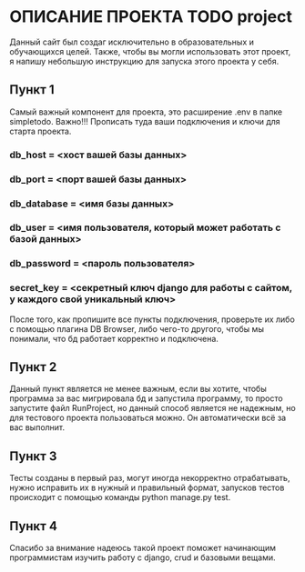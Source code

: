ОПИСАНИЕ ПРОЕКТА TODO project
======================================

Данный сайт был создаг исключительно в образовательных и обучающихся целей. Также, чтобы вы могли использовать этот
проект, я напишу небольшую инструкцию для запуска этого проекта у себя.


Пункт 1
-----------
Самый важный компонент для проекта, это расширение .env в папке simpletodo.
Важно!!! Прописать туда ваши подключения и ключи для старта проекта.

### db_host = <хост вашей базы данных>

### db_port = <порт вашей базы данных>

### db_database = <имя базы данных>

### db_user = <имя пользователя, который может работать с базой данных>

### db_password = <пароль пользователя>

### secret_key = <секретный ключ django для работы с сайтом, у каждого свой уникальный ключ>

После того, как пропишите все пункты подключения, проверьте их либо с помощью плагина DB Browser, либо чего-то другого,
чтобы мы понимали, что бд работает корректно и подключена.

Пункт 2
------------
Данный пункт является не менее важным, если вы хотите, чтобы программа за вас мигрировала бд и запустила программу, то
просто запустите файл RunProject,
но данный способ является не надежным, но для тестового проекта пользоваться можно. Он автоматически всё за вас
выполнит.

Пункт 3
------------
Тесты созданы в первый раз, могут иногда некорректно отрабатывать, нужно исправить их в нужный и правильный формат,
запусков тестов происходит
с помощью команды python manage.py test.


Пункт 4
------------
Спасибо за внимание надеюсь такой проект поможет начинающим программистам изучить работу с django, crud и базовыми
вещами.
